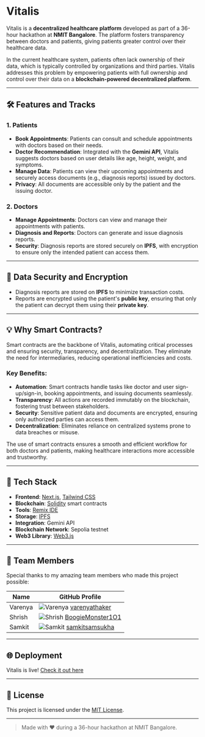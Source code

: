 # Vitalis

Vitalis is a **decentralized healthcare platform** developed as part of a 36-hour hackathon at **NMIT Bangalore**. The platform fosters transparency between doctors and patients, giving patients greater control over their healthcare data. 

In the current healthcare system, patients often lack ownership of their data, which is typically controlled by organizations and third parties. Vitalis addresses this problem by empowering patients with full ownership and control over their data on a **blockchain-powered decentralized platform**.

---

## 🛠️ Features and Tracks

### 1. **Patients**
- **Book Appointments**: Patients can consult and schedule appointments with doctors based on their needs.
- **Doctor Recommendation**: Integrated with the **Gemini API**, Vitalis suggests doctors based on user details like age, height, weight, and symptoms.
- **Manage Data**: Patients can view their upcoming appointments and securely access documents (e.g., diagnosis reports) issued by doctors.
- **Privacy**: All documents are accessible only by the patient and the issuing doctor.

### 2. **Doctors**
- **Manage Appointments**: Doctors can view and manage their appointments with patients.
- **Diagnosis and Reports**: Doctors can generate and issue diagnosis reports.
- **Security**: Diagnosis reports are stored securely on **IPFS**, with encryption to ensure only the intended patient can access them.

---

## 🔐 Data Security and Encryption

- Diagnosis reports are stored on **IPFS** to minimize transaction costs.
- Reports are encrypted using the patient's **public key**, ensuring that only the patient can decrypt them using their **private key**.

---

## 💡 Why Smart Contracts?

Smart contracts are the backbone of Vitalis, automating critical processes and ensuring security, transparency, and decentralization. They eliminate the need for intermediaries, reducing operational inefficiencies and costs. 

### **Key Benefits**:
- **Automation**: Smart contracts handle tasks like doctor and user sign-up/sign-in, booking appointments, and issuing documents seamlessly.
- **Transparency**: All actions are recorded immutably on the blockchain, fostering trust between stakeholders.
- **Security**: Sensitive patient data and documents are encrypted, ensuring only authorized parties can access them.
- **Decentralization**: Eliminates reliance on centralized systems prone to data breaches or misuse.

The use of smart contracts ensures a smooth and efficient workflow for both doctors and patients, making healthcare interactions more accessible and trustworthy.

---

## 🚀 Tech Stack

- **Frontend**: [Next.js](https://nextjs.org/), [Tailwind CSS](https://tailwindcss.com/)
- **Blockchain**: [Solidity](https://soliditylang.org/) smart contracts
- **Tools**: [Remix IDE](https://remix.ethereum.org/)
- **Storage**: [IPFS](https://ipfs.tech/)
- **Integration**: Gemini API
- **Blockchain Network**: Sepolia testnet
- **Web3 Library**: [Web3.js](https://web3js.readthedocs.io/)

---

## 🎉 Team Members

Special thanks to my amazing team members who made this project possible:

| Name       | GitHub Profile                                                   |
|------------|------------------------------------------------------------------|
| Varenya    | ![Varenya](https://github.com/harishpuvvada.png?size=25) [varenyathaker](https://github.com/varenyathaker) |
| Shrish     | ![Shrish](https://github.com/BoogieMonster1O1.png?size=50) [BoogieMonster1O1](https://github.com/BoogieMonster1O1) |
| Samkit     | ![Samkit](https://github.com/samkitsamsukha.png?size=50) [samkitsamsukha](https://github.com/samkitsamsukha) |

---

## 🌐 Deployment

Vitalis is live! [Check it out here](https://vitalis.shrishdeshpande.com)

---

## 📜 License

This project is licensed under the [MIT License](LICENSE).

---

> Made with ❤️ during a 36-hour hackathon at NMIT Bangalore.
